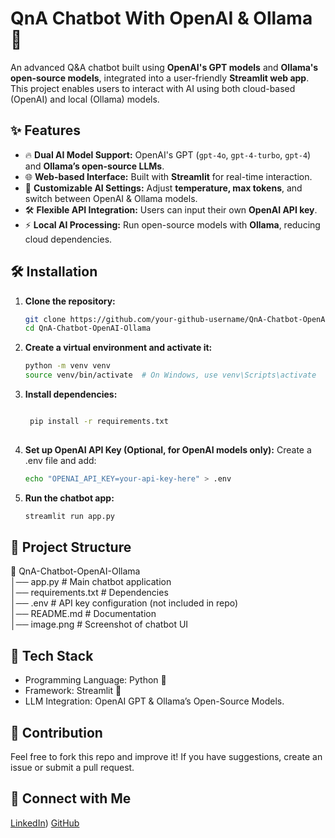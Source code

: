 # QnA Chatbot With OpenAI & Ollama 🚀  

An advanced Q&A chatbot built using **OpenAI's GPT models** and **Ollama's open-source models**, integrated into a user-friendly **Streamlit web app**. This project enables users to interact with AI using both cloud-based (OpenAI) and local (Ollama) models.  

## ✨ Features  
- 🔥 **Dual AI Model Support:** OpenAI's GPT (`gpt-4o`, `gpt-4-turbo`, `gpt-4`) and **Ollama’s open-source LLMs**.  
- 🌐 **Web-based Interface:** Built with **Streamlit** for real-time interaction.  
- 🎯 **Customizable AI Settings:** Adjust **temperature, max tokens**, and switch between OpenAI & Ollama models.  
- 🛠 **Flexible API Integration:** Users can input their own **OpenAI API key**.  
- ⚡ **Local AI Processing:** Run open-source models with **Ollama**, reducing cloud dependencies.  

## 🛠 Installation  

1. **Clone the repository:**
   
   ```sh
   git clone https://github.com/your-github-username/QnA-Chatbot-OpenAI-Ollama.git
   cd QnA-Chatbot-OpenAI-Ollama
   
2. **Create a virtual environment and activate it:**
   
   ```sh
   python -m venv venv  
   source venv/bin/activate  # On Windows, use venv\Scripts\activate
   
3. **Install dependencies:**

   ```sh

    pip install -r requirements.txt
     
4. **Set up OpenAI API Key (Optional, for OpenAI models only):**
   Create a .env file and add:

   ```sh
   echo "OPENAI_API_KEY=your-api-key-here" > .env

5. **Run the chatbot app:**

   ```sh
   streamlit run app.py

## **📂 Project Structure** <br>
📁 QnA-Chatbot-OpenAI-Ollama <br>
│── app.py                # Main chatbot application <br>
│── requirements.txt       # Dependencies <br>
│── .env                   # API key configuration (not included in repo) <br>
│── README.md              # Documentation <br>
│── image.png              # Screenshot of chatbot UI

## **📌 Tech Stack**
- Programming Language: Python 🐍
- Framework: Streamlit 🎨
- LLM Integration: OpenAI GPT & Ollama’s Open-Source Models.

## 🤝 Contribution
Feel free to fork this repo and improve it! If you have suggestions, create an issue or submit a pull request.

## 🔗 Connect with Me
[LinkedIn](https://www.linkedin.com/in/sachiin04/))
[GitHub](https://github.com/sachiin044/)


    

